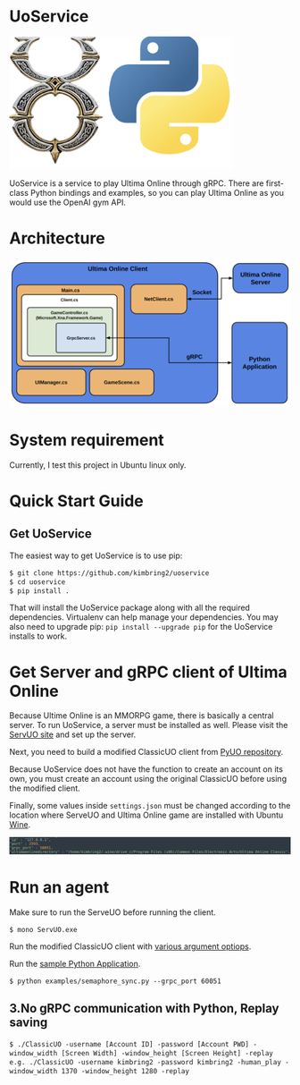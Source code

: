 # UoService
<img src="images/UoServiceMain.png" width="400">

UoService is a service to play Ultima Online through gRPC. There are first-class Python bindings and examples, so you can play Ultima Online as you would use the OpenAI gym API.

# Architecture
<img src="images/CodeArchitecture.png" width="600">

# System requirement
Currently, I test this project in Ubuntu linux only.

# Quick Start Guide
## Get UoService

The easiest way to get UoService is to use pip:

```
$ git clone https://github.com/kimbring2/uoservice
$ cd uoservice
$ pip install .
```

That will install the UoService package along with all the required dependencies. Virtualenv can help manage your dependencies. You may also need to upgrade pip: ```pip install --upgrade pip``` for the UoService installs to work.

# Get Server and gRPC client of Ultima Online
Because Ultime Online is an MMORPG game, there is basically a central server. To run UoService, a server must be installed as well. Please visit the [ServUO site](https://github.com/ServUO/ServUO) and set up the server.

Next, you need to build a modified ClassicUO client from [PyUO repository](https://github.com/kimbring2/pyuo).

Because UoService does not have the function to create an account on its own, you must create an account using the original ClassicUO before using the modified client.

Finally, some values ​​inside ```settings.json``` must be changed according to the location where ServeUO and Ultima Online game are installed with Ubuntu [Wine](https://wiki.winehq.org/Ubuntu).

<img src="images/server_settings.png" width="800">

# Run an agent 
Make sure to run the ServeUO before running the client.
```
$ mono ServUO.exe
```

Run the modified ClassicUO client with [various argument optiops](https://github.com/kimbring2/pyuo/blob/main/README.md#run-code).

Run the [sample Python Application](https://github.com/kimbring2/uoservice/blob/main/uoservice/examples/semaphore_sync.py).
```
$ python examples/semaphore_sync.py --grpc_port 60051
```

## 3.No gRPC communication with Python, Replay saving
```
$ ./ClassicUO -username [Account ID] -password [Account PWD] -window_width [Screen Width] -window_height [Screen Height] -replay
e.g. ./ClassicUO -username kimbring2 -password kimbring2 -human_play -window_width 1370 -window_height 1280 -replay
```
